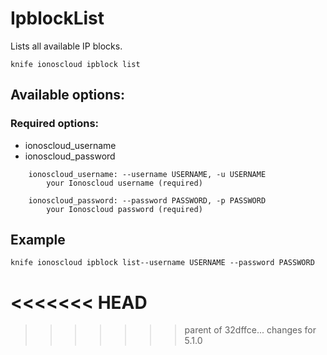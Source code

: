 # IpblockList

Lists all available IP blocks.

```text
knife ionoscloud ipblock list
```

## Available options:

### Required options:

* ionoscloud\_username
* ionoscloud\_password

```text
    ionoscloud_username: --username USERNAME, -u USERNAME
        your Ionoscloud username (required)

    ionoscloud_password: --password PASSWORD, -p PASSWORD
        your Ionoscloud password (required)
```
## Example

```text
knife ionoscloud ipblock list--username USERNAME --password PASSWORD
```
<<<<<<< HEAD
=======

>>>>>>> parent of 32dffce... changes for 5.1.0

